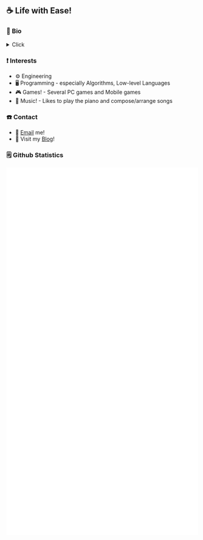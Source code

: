 
 
## ☕ Life with Ease!
 
### 📰 Bio
 
<details><summary>Click</summary>
<p>

- **"Exploring secrets hidden in sweet scents"**, 59th National Science Exhibition, [WEB](https://www.science.go.kr/docviewExIn?fileGubun=exhibit&menuId=59&userFileName=j05920131809.pdf&systemFileName=j05920131809.pdf), [PDF](/files/59.pdf) (2013)
- **"Manufacturing Flexible Sensors and Development of Human Interaction Robotic Hands."**, [PPT](/files/ref.pptx) (Dec 2018)
- **"Effectiveness of Energy Harvesting Using Wind Power Generation"**, 65th National Science Exhibition, [WEB](https://www.science.go.kr/docviewExIn?fileGubun=exhibit&menuId=65&userFileName=j06520191436.pdf&systemFileName=j06520191436.pdf), [PDF](/files/65.pdf) (2019)
- **"Numerical Analysis of the Carman Vortex Phenomenon in Jeju Island using 3D Modeling and CFD Experiments"**, [PPT](/files/18.pptx), [PDF](/files/18.pdf) (2019)
- **"Enhancement of Radio Sound Quality Using Noise Reduction Algorithm"**, [PPT](/files/10.pptx), [PDF](/files/10.pdf) (Jan 2020)
- Graduated from DDSHS(Daejeon Dongsin Science Highschool) (Feb 2021)
- Undergarduate Student at SNU [NAOE](https://naoe.snu.ac.kr/) 21

</p>
</details>


### ❗ Interests

- ⚙️ Engineering
- 🖥️ Programming - especially Algorithms, Low-level Languages
- 🎮 Games! - Several PC games and Mobile games
- 🎹 Music! - Likes to play the piano and compose/arrange songs

### ☎️ Contact

- 📨 [Email](mailto:celenort@snu.ac.kr) me!
- 💬 Visit my [Blog](https://celenort.github.io)!

### 🗒️ Github Statistics

![](/github-metrics.svg)
